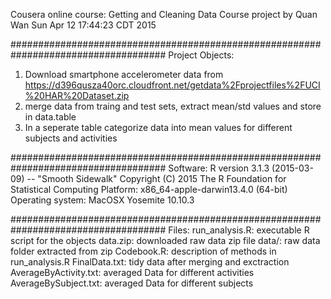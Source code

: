
Cousera online course: Getting and Cleaning Data 
Course project by Quan Wan
Sun Apr 12 17:44:23 CDT 2015

####################################################################################
Project Objects:
1. Download smartphone accelerometer data from 
https://d396qusza40orc.cloudfront.net/getdata%2Fprojectfiles%2FUCI%20HAR%20Dataset.zip 
2. merge data from traing and test sets, extract mean/std values and store in data.table
3. In a seperate table categorize data into mean values for different subjects and activities


####################################################################################
Software:
R version 3.1.3 (2015-03-09) -- "Smooth Sidewalk"
Copyright (C) 2015 The R Foundation for Statistical Computing
Platform: x86_64-apple-darwin13.4.0 (64-bit)
Operating system: MacOSX Yosemite 10.10.3

####################################################################################
Files:
run_analysis.R:         executable R script for the objects
data.zip:               downloaded raw data zip file
data/:                  raw data folder extracted from zip
Codebook.R:             description of methods in run_analysis.R
FinalData.txt:          tidy data after merging and exctraction
AverageByActivity.txt:  averaged Data for different activities
AverageBySubject.txt:   averaged Data for different subjects
